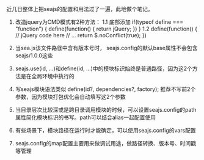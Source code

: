 近几日整体上把seajs的配置和用法过了一遍，此地做个笔记。
1. 改造jquery为CMD模式有2种方法：
  1.1 底部添加 
      if(typeof define === "function") {
         define(function() {
             return jQuery;
         })
      }
  1.2  define(function() {
           // jQuery code here
           // ...
           return $.noConflict(true);
       })

2. 当sea.js该文件路径中含有版本号时， seajs.config的默认base属性不会包含seajs/1.0.0这些

3. seajs.use(id, ...)和define(id, ...)中的模块标识始终是普通路径，因为这2个方法是在全局环境中执行的

4. 写seajs模块语法类似 define(id?, dependencies?, factory); 推荐不写前2个参数，因为模块打包优化会自动填写这2个参数

5. 当目录层次比较深或是跨目录调用模块的时候，可以设置seajs.config的path属性简化模块标识的书写。path可以结合alias一起配置使用

6. 有些场景下，模块路径在运行时才能确定，可以使用seajs.config的vars配置

7. seajs.config的map配置主要用来做调试用途，做路径转换、版本号、时间戳等管理
